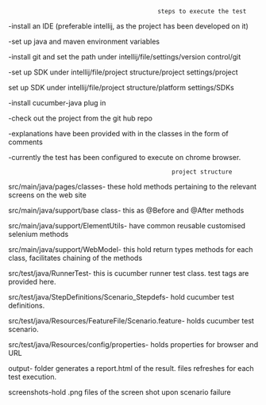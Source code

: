                                              steps to execute the test
                                              
-install an IDE (preferable intellij, as the project has been developed on it)

-set up java and maven environment variables

-install git and set the path under intellij/file/settings/version control/git

-set up SDK under intellij/file/project structure/project settings/project

set up SDK under intellij/file/project structure/platform settings/SDKs

-install cucumber-java plug in

-check out the project from the git hub repo

-explanations have been provided with in the classes in the form of comments

-currently the test has been configured to execute on chrome browser. 


                                                  project structure
                                                  
src/main/java/pages/classes- these hold methods pertaining to the relevant screens on the web site

src/main/java/support/base class- this as @Before and @After methods 

src/main/java/support/ElementUtils- have common reusable customised selenium methods

src/main/java/support/WebModel- this hold return types methods for each class, facilitates chaining of the methods

src/test/java/RunnerTest- this is cucumber runner test class. test tags are provided here.

src/test/java/StepDefinitions/Scenario_Stepdefs- hold cucumber test definitions. 

src/test/java/Resources/FeatureFile/Scenario.feature- holds cucumber test scenario. 

src/test/java/Resources/config/properties- holds properties for browser and URL

output- folder generates a report.html of the result. files refreshes for each test execution.  

screenshots-hold .png files of the screen shot upon scenario failure
